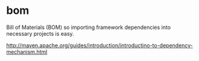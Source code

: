 bom
===

Bill of Materials (BOM) so importing framework dependencies into necessary projects is easy.

http://maven.apache.org/guides/introduction/introductino-to-dependency-mechanism.html
